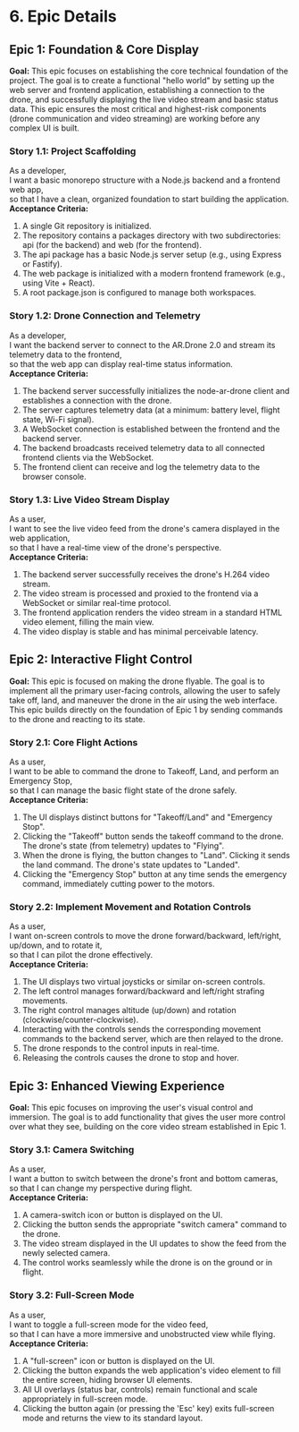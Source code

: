 # **6\. Epic Details**

## **Epic 1: Foundation & Core Display**

**Goal:** This epic focuses on establishing the core technical foundation of the project. The goal is to create a functional "hello world" by setting up the web server and frontend application, establishing a connection to the drone, and successfully displaying the live video stream and basic status data. This epic ensures the most critical and highest-risk components (drone communication and video streaming) are working before any complex UI is built.

### **Story 1.1: Project Scaffolding**

As a developer,  
I want a basic monorepo structure with a Node.js backend and a frontend web app,  
so that I have a clean, organized foundation to start building the application.  
**Acceptance Criteria:**

1. A single Git repository is initialized.  
2. The repository contains a packages directory with two subdirectories: api (for the backend) and web (for the frontend).  
3. The api package has a basic Node.js server setup (e.g., using Express or Fastify).  
4. The web package is initialized with a modern frontend framework (e.g., using Vite \+ React).  
5. A root package.json is configured to manage both workspaces.

### **Story 1.2: Drone Connection and Telemetry**

As a developer,  
I want the backend server to connect to the AR.Drone 2.0 and stream its telemetry data to the frontend,  
so that the web app can display real-time status information.  
**Acceptance Criteria:**

1. The backend server successfully initializes the node-ar-drone client and establishes a connection with the drone.  
2. The server captures telemetry data (at a minimum: battery level, flight state, Wi-Fi signal).  
3. A WebSocket connection is established between the frontend and the backend server.  
4. The backend broadcasts received telemetry data to all connected frontend clients via the WebSocket.  
5. The frontend client can receive and log the telemetry data to the browser console.

### **Story 1.3: Live Video Stream Display**

As a user,  
I want to see the live video feed from the drone's camera displayed in the web application,  
so that I have a real-time view of the drone's perspective.  
**Acceptance Criteria:**

1. The backend server successfully receives the drone's H.264 video stream.  
2. The video stream is processed and proxied to the frontend via a WebSocket or similar real-time protocol.  
3. The frontend application renders the video stream in a standard HTML video element, filling the main view.  
4. The video display is stable and has minimal perceivable latency.

## **Epic 2: Interactive Flight Control**

**Goal:** This epic is focused on making the drone flyable. The goal is to implement all the primary user-facing controls, allowing the user to safely take off, land, and maneuver the drone in the air using the web interface. This epic builds directly on the foundation of Epic 1 by sending commands to the drone and reacting to its state.

### **Story 2.1: Core Flight Actions**

As a user,  
I want to be able to command the drone to Takeoff, Land, and perform an Emergency Stop,  
so that I can manage the basic flight state of the drone safely.  
**Acceptance Criteria:**

1. The UI displays distinct buttons for "Takeoff/Land" and "Emergency Stop".  
2. Clicking the "Takeoff" button sends the takeoff command to the drone. The drone's state (from telemetry) updates to "Flying".  
3. When the drone is flying, the button changes to "Land". Clicking it sends the land command. The drone's state updates to "Landed".  
4. Clicking the "Emergency Stop" button at any time sends the emergency command, immediately cutting power to the motors.

### **Story 2.2: Implement Movement and Rotation Controls**

As a user,  
I want on-screen controls to move the drone forward/backward, left/right, up/down, and to rotate it,  
so that I can pilot the drone effectively.  
**Acceptance Criteria:**

1. The UI displays two virtual joysticks or similar on-screen controls.  
2. The left control manages forward/backward and left/right strafing movements.  
3. The right control manages altitude (up/down) and rotation (clockwise/counter-clockwise).  
4. Interacting with the controls sends the corresponding movement commands to the backend server, which are then relayed to the drone.  
5. The drone responds to the control inputs in real-time.  
6. Releasing the controls causes the drone to stop and hover.

## **Epic 3: Enhanced Viewing Experience**

**Goal:** This epic focuses on improving the user's visual control and immersion. The goal is to add functionality that gives the user more control over what they see, building on the core video stream established in Epic 1\.

### **Story 3.1: Camera Switching**

As a user,  
I want a button to switch between the drone's front and bottom cameras,  
so that I can change my perspective during flight.  
**Acceptance Criteria:**

1. A camera-switch icon or button is displayed on the UI.  
2. Clicking the button sends the appropriate "switch camera" command to the drone.  
3. The video stream displayed in the UI updates to show the feed from the newly selected camera.  
4. The control works seamlessly while the drone is on the ground or in flight.

### **Story 3.2: Full-Screen Mode**

As a user,  
I want to toggle a full-screen mode for the video feed,  
so that I can have a more immersive and unobstructed view while flying.  
**Acceptance Criteria:**

1. A "full-screen" icon or button is displayed on the UI.  
2. Clicking the button expands the web application's video element to fill the entire screen, hiding browser UI elements.  
3. All UI overlays (status bar, controls) remain functional and scale appropriately in full-screen mode.  
4. Clicking the button again (or pressing the 'Esc' key) exits full-screen mode and returns the view to its standard layout.
